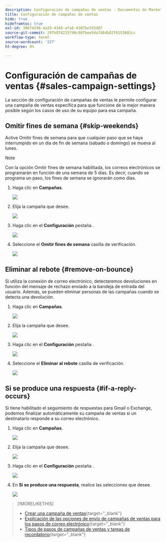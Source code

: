 ```yaml
---
description: Configuración de campañas de ventas - Documentos de Marketo - Documentación del producto
title: Configuración de campañas de ventas
hide: true
hidefromtoc: true
exl-id: 30674296-4a29-4349-afa8-4307be355d07
source-git-commit: 297b97d215f98c987bee5da7d6db82f6153602cc
workflow-type: tm+mt
source-wordcount: '227'
ht-degree: 0%

---
```


# Configuración de campañas de ventas {#sales-campaign-settings}

La sección de configuración de campañas de ventas le permite configurar una campaña de ventas específica para que funcione de la mejor manera posible según los casos de uso de su equipo para esa campaña.

## Omitir fines de semana {#skip-weekends}

Active Omitir fines de semana para que cualquier paso que se haya interrumpido en un día de fin de semana (sábado o domingo) se mueva al lunes.

>[!NOTE]
>
>Con la opción Omitir fines de semana habilitada, los correos electrónicos se programarán en función de una semana de 5 días. Es decir, cuando se programa un paso, los fines de semana se ignorarán como días.

1. Haga clic en **Campañas**.

   ![](assets/sales-campaign-settings-1.png)

1. Elija la campaña que desee.

   ![](assets/sales-campaign-settings-2.png)

1. Haga clic en el **Configuración** pestaña .

   ![](assets/sales-campaign-settings-3.png)

1. Seleccione el **Omitir fines de semana** casilla de verificación.

   ![](assets/sales-campaign-settings-4.png)

## Eliminar al rebote {#remove-on-bounce}

Si utiliza la conexión de correo electrónico, detectaremos devoluciones en función del mensaje de rechazo enviado a la bandeja de entrada del usuario. Además, se pueden eliminar personas de las campañas cuando se detecta una devolución.

1. Haga clic en **Campañas**.

   ![](assets/sales-campaign-settings-5.png)

1. Elija la campaña que desee.

   ![](assets/sales-campaign-settings-6.png)

1. Haga clic en el **Configuración** pestaña .

   ![](assets/sales-campaign-settings-7.png)

1. Seleccione el **Eliminar al rebote** casilla de verificación.

   ![](assets/sales-campaign-settings-8.png)

## Si se produce una respuesta {#if-a-reply-occurs}

Si tiene habilitado el seguimiento de respuestas para Gmail o Exchange, podemos finalizar automáticamente su campaña de ventas si un destinatario responde a su correo electrónico.

1. Haga clic en **Campañas**.

   ![](assets/sales-campaign-settings-9.png)

1. Elija la campaña que desee.

   ![](assets/sales-campaign-settings-10.png)

1. Haga clic en el **Configuración** pestaña .

   ![](assets/sales-campaign-settings-11.png)

1. En **Si se produce una respuesta**, realice las selecciones que desee.

   ![](assets/sales-campaign-settings-12.png)

>[!MORELIKETHIS]
>
>* [Crear una campaña de ventas](/help/marketo/product-docs/marketo-sales-insight/actions/campaigns/create-a-sales-campaign.md){target=&quot;_blank&quot;}
>* [Explicación de las opciones de envío de campañas de ventas para los pasos de correo electrónico](/help/marketo/product-docs/marketo-sales-insight/actions/campaigns/understanding-sales-campaign-send-options-for-email-steps.md){target=&quot;_blank&quot;}
>* [Tipos de pasos de campañas de ventas y tareas de recordatorio](/help/marketo/product-docs/marketo-sales-insight/actions/campaigns/sales-campaign-step-types-and-reminder-tasks.md){target=&quot;_blank&quot;}

